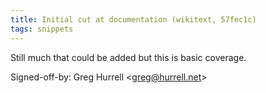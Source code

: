 ```yaml
---
title: Initial cut at documentation (wikitext, 57fec1c)
tags: snippets
---
```


Still much that could be added but this is basic coverage.

Signed-off-by: Greg Hurrell &lt;greg@hurrell.net&gt;
